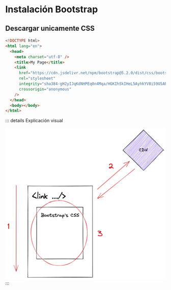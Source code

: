 # Instalación Bootstrap

## Descargar unicamente CSS

```html
<!DOCTYPE html>
<html lang="en">
  <head>
    <meta charset="utf-8" />
    <title>My Page</title>
    <link
      href="https://cdn.jsdelivr.net/npm/bootstrap@5.2.0/dist/css/bootstrap.min.css"
      rel="stylesheet"
      integrity="sha384-gH2yIJqKdNHPEq0n4Mqa/HGKIhSkIHeL5AyhkYV8i59U5AR6csBvApHHNl/vI1Bx"
      crossorigin="anonymous"
    />
  </head>
  <body></body>
</html>
```

::: details Explicación visual

![Bootstrap visual installation](../assets/img/bootstrap-installation.png)
:::
